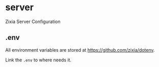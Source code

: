 # server
Zixia Server Configuration

## .env

All environment variables are stored at <https://github.com/zixia/dotenv>.

Link the `.env` to where needs it.
